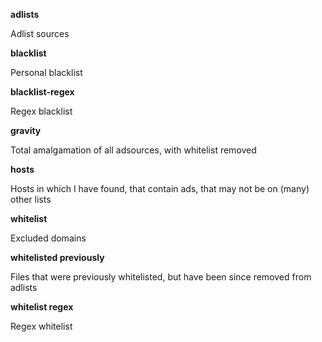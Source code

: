 **adlists**

Adlist sources


**blacklist**

Personal blacklist


**blacklist-regex**

Regex blacklist


**gravity**

Total amalgamation of all adsources, with whitelist removed


**hosts**

Hosts in which I have found, that contain ads, that may not be on (many) other lists


**whitelist**

Excluded domains


**whitelisted previously**

Files that were previously whitelisted, but have been since removed from adlists


**whitelist regex**

Regex whitelist

